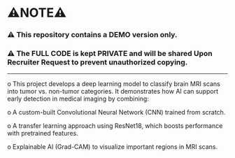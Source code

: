 # ⚠️NOTE⚠️
### ⚠ This repository contains a **DEMO version only**.  
### ⚠ The FULL CODE is kept PRIVATE and will be shared Upon Recruiter Request to prevent unauthorized copying.  

--------------------------------------------------------------------------------------------------------------------------------------------------------------------------------

o This project develops a deep learning model to classify brain MRI scans into tumor vs. non-tumor categories. It demonstrates how AI can support early detection in medical imaging by combining:

o A custom-built Convolutional Neural Network (CNN) trained from scratch.

o A transfer learning approach using ResNet18, which boosts performance with pretrained features.

o Explainable AI (Grad-CAM) to visualize important regions in MRI scans.
